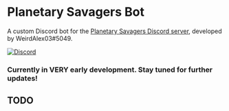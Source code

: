 # Planetary Savagers Bot
A custom Discord bot for the [Planetary Savagers Discord server](https://discord.gg/jEdKtgB), developed by WeirdAlex03#5049.

[![Discord](https://img.shields.io/discord/718576019640156190?color=7289da&label=Planetary%20Savagers&logo=discord&logoColor=fff)](https://discord.gg/jEdKtgB)

### Currently in VERY early development. Stay tuned for further updates!

## TODO
